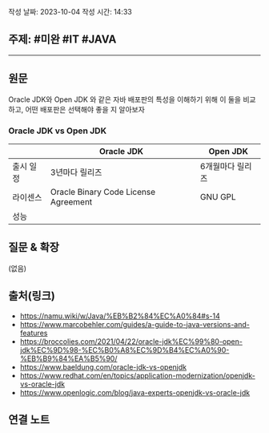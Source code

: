 작성 날짜: 2023-10-04
작성 시간: 14:33

## 주제: #미완 #IT #JAVA 

----
## 원문
Oracle JDK와 Open JDK 와 같은 자바 배포판의 특성을 이해하기 위해 이 둘을 비교하고,  어떤 배포판은 선택해야 좋을 지 알아보자

### Oracle JDK vs Open JDK
|           | Oracle JDK                           | Open JDK         |
| --------- | ------------------------------------ | ---------------- |
| 출시 일정 | 3년마다 릴리즈                       | 6개월마다 릴리즈 |
| 라이센스  | Oracle Binary Code License Agreement | GNU GPL          |
| 성능      |                                      |                  |
## 질문 & 확장

(없음)

## 출처(링크)
- https://namu.wiki/w/Java/%EB%B2%84%EC%A0%84#s-14
- https://www.marcobehler.com/guides/a-guide-to-java-versions-and-features
- https://broccolies.com/2021/04/22/oracle-jdk%EC%99%80-open-jdk%EC%9D%98-%EC%B0%A8%EC%9D%B4%EC%A0%90-%EB%B9%84%EA%B5%90/
- https://www.baeldung.com/oracle-jdk-vs-openjdk
- https://www.redhat.com/en/topics/application-modernization/openjdk-vs-oracle-jdk
- https://www.openlogic.com/blog/java-experts-openjdk-vs-oracle-jdk
## 연결 노트










